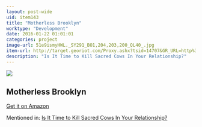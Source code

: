 ```yaml
---
layout: post-wide
uid: item143
title: "Motherless Brooklyn"
worktype: "Development"
date: 2016-01-22 01:01:01
categories: project
image-url: 51e9ismyHWL._SY291_BO1,204,203,200_QL40_.jpg
item-url: http://target.georiot.com/Proxy.ashx?tsid=14707&GR_URL=http%3A%2F%2Fwww.amazon.com%2FMotherless-Brooklyn-Jonathan-Lethem%2Fdp%2F0375724834%2F
description: "Is It Time to Kill Sacred Cows In Your Relationship?"
---
```

<a href="http://target.georiot.com/Proxy.ashx?tsid=14707&GR_URL=http%3A%2F%2Fwww.amazon.com%2FMotherless-Brooklyn-Jonathan-Lethem%2Fdp%2F0375724834%2F" target="blank"><img src="../../../../img/thumbs/51e9ismyHWL._SY291_BO1,204,203,200_QL40_.jpg" class="prod-img"></a>
<h2>Motherless Brooklyn</h2>
<p><a href="http://target.georiot.com/Proxy.ashx?tsid=14707&GR_URL=http%3A%2F%2Fwww.amazon.com%2FMotherless-Brooklyn-Jonathan-Lethem%2Fdp%2F0375724834%2F" target="blank">Get it on Amazon</a><p>
<p>Mentioned in: <a href="http://fourhourworkweek.com/2015/05/20/google-x/" target="blank">Is It Time to Kill Sacred Cows In Your Relationship?</a></p>
